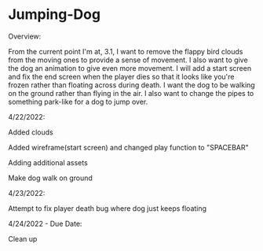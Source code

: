 # Jumping-Dog
Overview:

From the current point I'm at, 3.1, I want to remove the flappy bird clouds from the moving ones to provide a sense of movement. I also want to give the dog an animation to give even more movement. I will add a start screen and fix the end screen when the player dies so that it looks like you're frozen rather than floating across during death. I want the dog to be walking on the ground rather than flying in the air. I also want to change the pipes to something park-like for a dog to jump over.

4/22/2022:

Added clouds

Added wireframe(start screen) and changed play function to "SPACEBAR"

Adding additional assets

Make dog walk on ground

4/23/2022:

Attempt to fix player death bug where dog just keeps floating

4/24/2022 - Due Date:

Clean up
